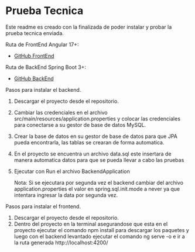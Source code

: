 
# Prueba Tecnica

Este readme es creado con la finalizada de poder instalar y probar la
prueba tecnica enviada.

Ruta de FrontEnd Angular 17+: 
 - [GitHub FrontEnd](https://github.com/WilliamDelCid/frontend)

Ruta de BackEnd Spring Boot 3+: 
 - [GitHub BackEnd](https://github.com/WilliamDelCid/backend)

Pasos para instalar el backend.
1. Descargar el proyecto desde el repositorio.
2. Cambiar las credenciales en el archivo src/main/resources/application.properties y colocar las credenciales para conectarse a su gestor de base de datos MySQL.
3. Crear la base de datos en su gestor de base de datos para que JPA pueda encontrarla, las tablas se crearan de forma automatica.
4. En el proyecto se encuentra un archivo data.sql este insertara de manera
automatica datos para que se pueda llevar a cabo las pruebas
5. Ejecutar con Run el archivo BackendApplication

    Nota: Si se ejecutara por segunda vez el backend cambiar del archivo 
    application.properties el valor en spring.sql.init.mode a never ya que 
    intentara ingresar la data por segunda vez.

Pasos para instalar el frontend.
1. Descargar el proyecto desde el repositorio.
2. Dentro del proyecto en la terminal asegurandose que esta en el proyecto ejecutar el comando npm install para descargar los paquetes y luego con el backend levantado ejecutar el comando ng serve -o e ir a la ruta generada 
http://localhost:4200/
